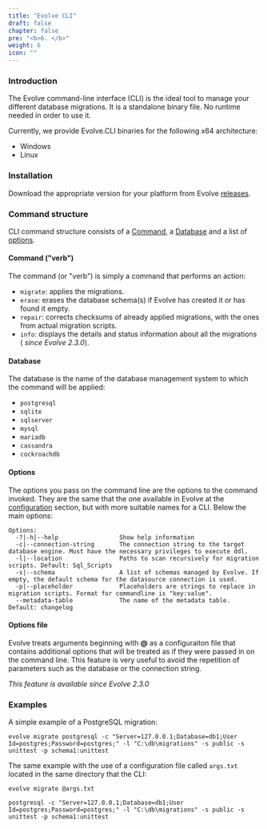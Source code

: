 ```yaml
---
title: "Evolve CLI"
draft: false
chapter: false
pre: "<b>6. </b>"
weight: 6
icon: ""
---
```


### Introduction

The Evolve command-line interface (CLI) is the ideal tool to manage your different database migrations. It is a standalone binary file. No runtime needed in order to use it. 

Currently, we provide Evolve.CLI binaries for the following x64 architecture:

- Windows
- Linux

### Installation

Download the appropriate version for your platform from Evolve [releases](https://github.com/lecaillon/Evolve/releases). 

### Command structure

CLI command structure consists of a [Command](#command-verb), a [Database](#database) and a list of [options](#options).

#### Command ("verb")

The command (or "verb") is simply a command that performs an action:

- `migrate`: applies the migrations.
- `erase`: erases the database schema(s) if Evolve has created it or has found it empty.
- `repair`: corrects checksums of already applied migrations, with the ones from actual migration scripts.
- `info`: displays the details and status information about all the migrations (<i class="fa fa-info-circle"></i> _since Evolve 2.3.0_).

#### Database

The database is the name of the database management system to which the command will be applied:

- `postgresql`
- `sqlite`
- `sqlserver`
- `mysql`
- `mariadb`
- `cassandra`
- `cockroachdb`

#### Options

The options you pass on the command line are the options to the command invoked. They are the same that the one available in Evolve at the [configuration](/configuration#options) section, but with more suitable names for a CLI. Below the main options:

```
Options:
  -?|-h|--help                 Show help information
  -c|--connection-string       The connection string to the target database engine. Must have the necessary privileges to execute ddl.
  -l|--location                Paths to scan recursively for migration scripts. Default: Sql_Scripts
  -s|--schema                  A list of schemas managed by Evolve. If empty, the default schema for the datasource connection is used.
  -p|--placeholder             Placeholders are strings to replace in migration scripts. Format for commandline is "key:value".
  --metadata-table             The name of the metadata table. Default: changelog
```

#### Options file

Evolve treats arguments beginning with **@** as a configuraiton file that contains additional options that will be treated as if they were passed in on the command line. This feature is very useful to avoid the repetition of parameters such as the database or the connection string.

<i class="fa fa-info-circle"></i> _This feature is available since Evolve 2.3.0_

### Examples

<i class="fa fa-hand-o-right"></i> A simple example of a PostgreSQL migration:

```
evolve migrate postgresql -c "Server=127.0.0.1;Database=db1;User Id=postgres;Password=postgres;" -l "C:\db\migrations" -s public -s unittest -p schema1:unittest
```

<i class="fa fa-hand-o-right"></i> The same example with the use of a configuration file called `args.txt` located in the same directory that the CLI:

```
evolve migrate @args.txt
```

```
postgresql -c "Server=127.0.0.1;Database=db1;User Id=postgres;Password=postgres;" -l "C:\db\migrations" -s public -s unittest -p schema1:unittest
```